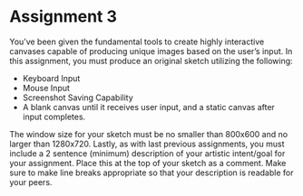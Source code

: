 Assignment 3
============

You’ve been given the fundamental tools to create highly interactive canvases capable of producing unique images based on the user’s input. In this assignment, you must produce an original sketch utilizing the following:


* Keyboard Input
* Mouse Input
* Screenshot Saving Capability
* A blank canvas until it receives user input, and a static canvas after input completes.

The window size for your sketch must be no smaller than 800x600 and no larger than 1280x720. Lastly, as with last previous assignments, you must include a 2 sentence (minimum) description of your artistic intent/goal for your assignment. Place this at the top of your sketch as a comment. Make sure to make line breaks appropriate so that your description is readable for your peers. 

